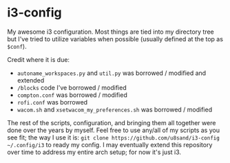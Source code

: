 # i3-config

My awesome i3 configuration.
Most things are tied into my directory tree but I've tried to utilize variables when possible (usually defined at the top as `$conf`).

Credit where it is due:

- `autoname_workspaces.py` and `util.py` was borrowed / modified and extended
- `/blocks` code I've borrowed / modified
- `compton.conf` was borrowed / modified
- `rofi.conf` was borrowed
- `wacom.sh` and `xsetwacom_my_preferences.sh` was borrowed / modified

The rest of the scripts, configuration, and bringing them all together were done over the years by myself.
Feel free to use any/all of my scripts as you see fit; the way I use it is: `git clone https://github.com/u8sand/i3-config ~/.config/i3` to ready my config.
I may eventually extend this repository over time to address my entire arch setup; for now it's just i3.
